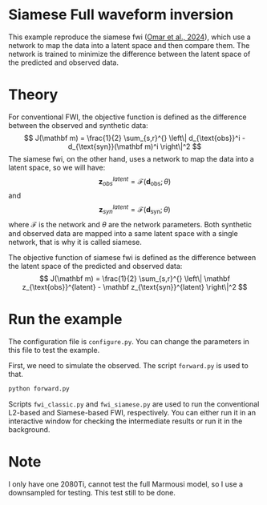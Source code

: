 # Siamese Full waveform inversion
This example reproduce the siamese fwi ([Omar et al., 2024](https://doi.org/10.1029/2024JH000227)), which use a network to map the data into a latent space and then compare them. The network is trained to minimize the difference between the latent space of the predicted and observed data.

# Theory
For conventional FWI, the objective function is defined as the difference between the observed and synthetic data:
$$
J(\mathbf m) = \frac{1}{2} \sum_{s,r}^{} \left\| d_{\text{obs}}^i - d_{\text{syn}}(\mathbf m)^i \right\|^2
$$
The siamese fwi, on the other hand, uses a network to map the data into a latent space, so we will have:
$$
\mathbf z_{obs}^{latent} = \mathcal F(\mathbf d_\text{obs}; \theta)
$$
and 
$$
\mathbf z_{syn}^{latent} = \mathcal F(\mathbf d_\text{syn}; \theta)
$$
where $\mathcal F$ is the network and $\theta$ are the network parameters. Both synthetic and observed data are mapped into a same latent space with a single network, that is why it is called siamese. 

The objective function of siamese fwi is defined as the difference between the latent space of the predicted and observed data:
$$
J(\mathbf m) = \frac{1}{2} \sum_{s,r}^{} \left\| \mathbf z_{\text{obs}}^{latent} - \mathbf z_{\text{syn}}^{latent} \right\|^2
$$

# Run the example
The configuration file is `configure.py`. You can change the parameters in this file to test the example.

First, we need to simulate the observed. The script `forward.py` is used to that.
```bash
python forward.py
```
Scripts `fwi_classic.py` and `fwi_siamese.py` are used to run the conventional L2-based and Siamese-based FWI, respectively. You can either run it in an interactive window for checking the intermediate results or run it in the background.


# Note
I only have one 2080Ti, cannot test the full Marmousi model, so I use a downsampled for testing. This test still to be done.

